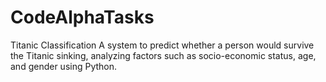 # CodeAlphaTasks
Titanic Classification
A system to predict whether a person would survive the Titanic sinking, analyzing factors such as socio-economic status, age, and gender using Python.
